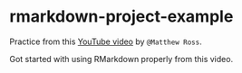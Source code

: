 # rmarkdown-project-example

Practice from this [YouTube video](https://youtu.be/jB-vjBb7VKE) by `@Matthew Ross`.

Got started with using RMarkdown properly from this video.